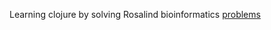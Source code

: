 Learning clojure by solving Rosalind bioinformatics [problems](http://rosalind.info/problems/list-view/)

